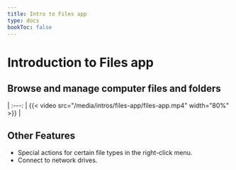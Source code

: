 ```yaml
---
title: Intro to Files app
type: docs
bookToc: false
---
```


# Introduction to Files app

## Browse and manage computer files and folders
|
:---: |
{{< video src="/media/intros/files-app/files-app.mp4" width="80%" >}} |

## Other Features
- Special actions for certain file types in the right-click menu.
- Connect to network drives.
